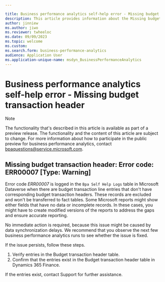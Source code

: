 ```yaml
---

title: Business performance analytics self-help error - Missing budget transaction header
description: This article provides information about the Missing budget transaction header error (error code ERR00007) in business performance analytics.
author: jinniew
ms.author: jiwo
ms.reviewer: twheeloc 
ms.date: 09/09/2023
ms.topic: welcome
ms.custom:
ms.search.form: business-performance-analytics
audience: Application User
ms.application-unique-name: msdyn_BusinessPerformanceAnalytics
---
```


# Business performance analytics self-help error - Missing budget transaction header

> [!NOTE]
> The functionality that's described in this article is available as part of a preview release. The functionality and the content of this article are subject to change. For more information about how to participate in the public preview for business performance analytics, contact <bpaquestions@service.microsoft.com>.

## Missing budget transaction header: Error code: ERR00007 [Type: Warning]

Error code *ERR00007* is logged in the `Bpa Self Help Logs` table in Microsoft Dataverse when there are budget transaction line entries that don't have corresponding budget transaction headers. These records are excluded and won't be transferred to fact tables. Some Microsoft reports might show either fields that have no data or incomplete records. In these cases, you might have to create modified versions of the reports to address the gaps and ensure accurate reporting.
 
No immediate action is required, because this issue might be caused by data synchronization delays. We recommend that you observe the next few business performance analytics runs to see whether the issue is fixed.

If the issue persists, follow these steps.

1. Verify entries in the Budget transaction header table.
2. Confirm that the entries exist in the Budget transaction header table in Dynamics 365 Finance.

If the entries exist, contact Support for further assistance.
